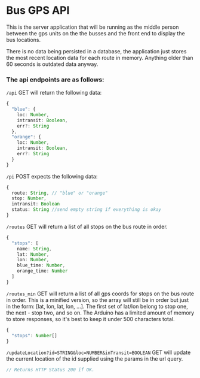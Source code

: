 # Bus GPS API

This is the server application that will be running as the middle person between the gps units on the the busses and the front end to display the bus locations.

There is no data being persisted in a database, the application just stores the most recent location data for each route in memory. Anything older than 60 seconds is outdated data anyway.

### The api endpoints are as follows:

`/api` GET will return the following data:
```typescript
{
  "blue": {
    loc: Number,
    intransit: Boolean,
    err?: String
  },
  "orange": {
    loc: Number,
    intransit: Boolean,
    err?: String
  }
}
```

`/pi` POST expects the following data:
```typescript
{
  route: String, // "blue" or "orange"
  stop: Number,
  intransit: Boolean
  status: String //send empty string if everything is okay
}
```

`/routes` GET will return a list of all stops on the bus route in order.
```typescript
{
  "stops": [
    name: String,
    lat: Number,
    lon: Number,
    blue_time: Number,
    orange_time: Number
  ]
}
```

`/routes_min` GET will return a list of all gps coords for stops on the bus route in order.
This is a minified version, so the array will still be in order but just in the form: [lat, lon, lat, lon, ...].
The first set of lat/lon belong to stop one, the next - stop two, and so on. The Arduino has a limited amount of memory to store responses, so it's best to keep it under 500 characters total.
```typescript
{
  "stops": Number[]
}
```

`/updateLocation?id=STRING&loc=NUMBER&inTransit=BOOLEAN` GET will update the current location of the id supplied using the params in the url query.
```typescript
// Returns HTTP Status 200 if OK.
```
